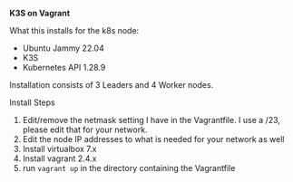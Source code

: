 **K3S on Vagrant**

What this installs for the k8s node:
  - Ubuntu Jammy 22.04
  - K3S
  - Kubernetes API 1.28.9

Installation consists of 3 Leaders and 4 Worker nodes.

Install Steps
1. Edit/remove the netmask setting I have in the Vagrantfile.  I use a /23, please edit that for your network.
2. Edit the node IP addresses to what is needed for your network as well
3. Install virtualbox 7.x
4. Install vagrant 2.4.x
5. run ```vagrant up``` in the directory containing the Vagrantfile
